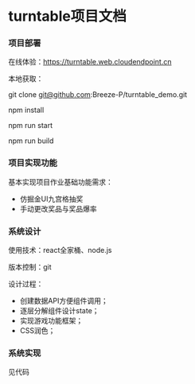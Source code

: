 # turntable项目文档


### 项目部署

在线体验：https://turntable.web.cloudendpoint.cn

本地获取：

git clone git@github.com:Breeze-P/turntable_demo.git

npm install

npm run start

npm run build


### 项目实现功能

基本实现项目作业基础功能需求：

* 仿掘金UI九宫格抽奖
* 手动更改奖品与奖品爆率



### 系统设计

使用技术：react全家桶、node.js

版本控制：git

设计过程：

* 创建数据API方便组件调用；
* 逐层分解组件设计state；
* 实现游戏功能框架；
* CSS润色；



### 系统实现

见代码



